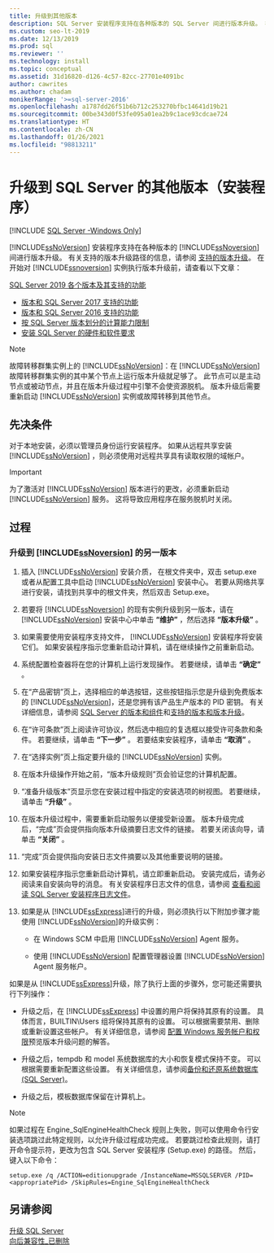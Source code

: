 ```yaml
---
title: 升级到其他版本
description: SQL Server 安装程序支持在各种版本的 SQL Server 间进行版本升级。 在开始版本升级之前，请查看本文中的资源。
ms.custom: seo-lt-2019
ms.date: 12/13/2019
ms.prod: sql
ms.reviewer: ''
ms.technology: install
ms.topic: conceptual
ms.assetid: 31d16820-d126-4c57-82cc-27701e4091bc
author: cawrites
ms.author: chadam
monikerRange: '>=sql-server-2016'
ms.openlocfilehash: a1787dd26f51b6b712c253270bfbc14641d19b21
ms.sourcegitcommit: 00be343d0f53fe095a01ea2b9c1ace93cdcae724
ms.translationtype: HT
ms.contentlocale: zh-CN
ms.lasthandoff: 01/26/2021
ms.locfileid: "98813211"
---
```

# <a name="upgrade-to-a-different-edition-of-sql-server-setup"></a>升级到 SQL Server 的其他版本（安装程序）

[!INCLUDE [SQL Server -Windows Only](../../includes/applies-to-version/sql-windows-only.md)]

[!INCLUDE[ssNoVersion](../../includes/ssnoversion-md.md)] 安装程序支持在各种版本的 [!INCLUDE[ssNoversion](../../includes/ssnoversion-md.md)] 间进行版本升级。 有关支持的版本升级路径的信息，请参阅 [支持的版本升级](../../database-engine/install-windows/supported-version-and-edition-upgrades-2017.md)。 在开始对 [!INCLUDE[ssnoversion](../../includes/ssnoversion-md.md)] 实例执行版本升级前，请查看以下文章：  

  [SQL Server 2019 各个版本及其支持的功能](../../sql-server/editions-and-components-of-sql-server-version-15.md)
- [版本和 SQL Server 2017 支持的功能](../../sql-server/editions-and-components-of-sql-server-2017.md)  
- [版本和 SQL Server 2016 支持的功能](../../sql-server/editions-and-components-of-sql-server-2016.md)  
- [按 SQL Server 版本划分的计算能力限制](../../sql-server/compute-capacity-limits-by-edition-of-sql-server.md)  
- [安装 SQL Server 的硬件和软件要求](../../sql-server/install/hardware-and-software-requirements-for-installing-sql-server.md)  
  
> [!NOTE]  
> 故障转移群集实例上的 [!INCLUDE[ssNoVersion](../../includes/ssnoversion-md.md)]：在 [!INCLUDE[ssNoVersion](../../includes/ssnoversion-md.md)] 故障转移群集实例的其中某个节点上运行版本升级就足够了。 此节点可以是主动节点或被动节点，并且在版本升级过程中引擎不会使资源脱机。 版本升级后需要重新启动 [!INCLUDE[ssNoVersion](../../includes/ssnoversion-md.md)] 实例或故障转移到其他节点。  
  
## <a name="prerequisites"></a>先决条件  
对于本地安装，必须以管理员身份运行安装程序。 如果从远程共享安装 [!INCLUDE[ssNoVersion](../../includes/ssnoversion-md.md)] ，则必须使用对远程共享具有读取权限的域帐户。  
  
> [!IMPORTANT]  
> 为了激活对 [!INCLUDE[ssNoVersion](../../includes/ssnoversion-md.md)] 版本进行的更改，必须重新启动 [!INCLUDE[ssNoVersion](../../includes/ssnoversion-md.md)] 服务。 这将导致应用程序在服务脱机时关闭。  
  
## <a name="procedure"></a>过程  
  
### <a name="to-upgrade-to-a-different-edition-of-ssnoversion"></a>升级到 [!INCLUDE[ssNoversion](../../includes/ssnoversion-md.md)] 的另一版本  
  
1.  插入 [!INCLUDE[ssNoVersion](../../includes/ssnoversion-md.md)] 安装介质， 在根文件夹中，双击 setup.exe 或者从配置工具中启动 [!INCLUDE[ssNoVersion](../../includes/ssnoversion-md.md)] 安装中心。 若要从网络共享进行安装，请找到共享中的根文件夹，然后双击 Setup.exe。  
  
2.  若要将 [!INCLUDE[ssNoversion](../../includes/ssnoversion-md.md)] 的现有实例升级到另一版本，请在 [!INCLUDE[ssNoVersion](../../includes/ssnoversion-md.md)] 安装中心中单击 **“维护”** ，然后选择 **“版本升级”** 。  
  
3.  如果需要使用安装程序支持文件， [!INCLUDE[ssNoVersion](../../includes/ssnoversion-md.md)] 安装程序将安装它们。 如果安装程序指示您重新启动计算机，请在继续操作之前重新启动。  
  
4.  系统配置检查器将在您的计算机上运行发现操作。 若要继续，请单击 **“确定”** 。  
  
5.  在“产品密钥”页上，选择相应的单选按钮，这些按钮指示您是升级到免费版本的 [!INCLUDE[ssNoVersion](../../includes/ssnoversion-md.md)]，还是您拥有该产品生产版本的 PID 密钥。 有关详细信息，请参阅 [SQL Server 的版本和组件](../../sql-server/editions-and-components-of-sql-server-2017.md)和[支持的版本和版本升级](../../database-engine/install-windows/supported-version-and-edition-upgrades.md)。  
  
6.  在“许可条款”页上阅读许可协议，然后选中相应的复选框以接受许可条款和条件。 若要继续，请单击 **“下一步”** 。 若要结束安装程序，请单击 **“取消”** 。  
  
7.  在“选择实例”页上指定要升级的 [!INCLUDE[ssNoVersion](../../includes/ssnoversion-md.md)] 实例。  
  
8.  在版本升级操作开始之前，“版本升级规则”页会验证您的计算机配置。  
  
9. “准备升级版本”页显示您在安装过程中指定的安装选项的树视图。 若要继续，请单击 **“升级”** 。  
  
10. 在版本升级过程中，需要重新启动服务以便接受新设置。 版本升级完成后，“完成”页会提供指向版本升级摘要日志文件的链接。 若要关闭该向导，请单击 **“关闭”** 。  
  
11. “完成”页会提供指向安装日志文件摘要以及其他重要说明的链接。  
  
12. 如果安装程序指示您重新启动计算机，请立即重新启动。 安装完成后，请务必阅读来自安装向导的消息。 有关安装程序日志文件的信息，请参阅 [查看和阅读 SQL Server 安装程序日志文件](../../database-engine/install-windows/view-and-read-sql-server-setup-log-files.md)。  
  
13. 如果是从 [!INCLUDE[ssExpress](../../includes/ssexpress-md.md)]进行的升级，则必须执行以下附加步骤才能使用 [!INCLUDE[ssNoVersion](../../includes/ssnoversion-md.md)]的升级实例：  
  
    -   在 Windows SCM 中启用 [!INCLUDE[ssNoVersion](../../includes/ssnoversion-md.md)] Agent 服务。  
  
    -   使用 [!INCLUDE[ssNoVersion](../../includes/ssnoversion-md.md)] 配置管理器设置 [!INCLUDE[ssNoVersion](../../includes/ssnoversion-md.md)] Agent 服务帐户。  
  
 如果是从 [!INCLUDE[ssExpress](../../includes/ssexpress-md.md)]升级，除了执行上面的步骤外，您可能还需要执行下列操作：  
  
-   升级之后，在 [!INCLUDE[ssExpress](../../includes/ssexpress-md.md)] 中设置的用户将保持其原有的设置。 具体而言，BUILTIN\Users 组将保持其原有的设置。 可以根据需要禁用、删除或重新设置这些帐户。 有关详细信息，请参阅 [配置 Windows 服务帐户和权限](../../database-engine/configure-windows/configure-windows-service-accounts-and-permissions.md)预览版本升级问题的解答。  
  
-   升级之后，tempdb 和 model 系统数据库的大小和恢复模式保持不变。 可以根据需要重新配置这些设置。 有关详细信息，请参阅[备份和还原系统数据库 (SQL Server)](../../relational-databases/backup-restore/back-up-and-restore-of-system-databases-sql-server.md)。  
  
-   升级之后，模板数据库保留在计算机上。  

> [!NOTE]  
> 如果过程在 Engine_SqlEngineHealthCheck 规则上失败，则可以使用命令行安装选项跳过此特定规则，以允许升级过程成功完成。 若要跳过检查此规则，请打开命令提示符，更改为包含 SQL Server 安装程序 (Setup.exe) 的路径。 然后，键入以下命令： 

```console
setup.exe /q /ACTION=editionupgrade /InstanceName=MSSQLSERVER /PID=<appropriatePid> /SkipRules=Engine_SqlEngineHealthCheck
```


## <a name="see-also"></a>另请参阅  
 [升级 SQL Server](../../database-engine/install-windows/upgrade-sql-server.md)   
 [向后兼容性_已删除](/previous-versions/sql/sql-server-2016/cc280407(v=sql.130))  
  
